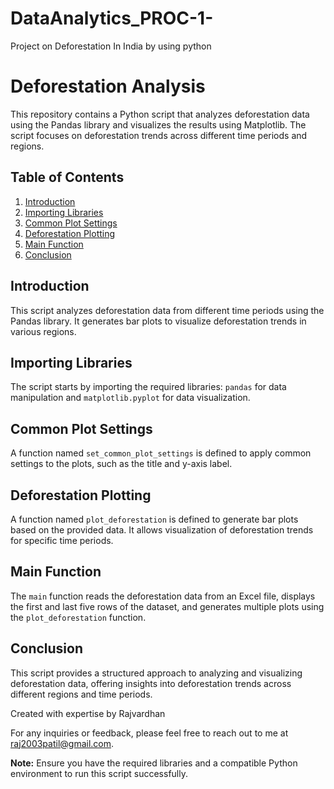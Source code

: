 # DataAnalytics_PROC-1-
Project on Deforestation In India by using python  

# Deforestation Analysis

This repository contains a Python script that analyzes deforestation data using the Pandas library and visualizes the results using Matplotlib. The script focuses on deforestation trends across different time periods and regions.

## Table of Contents

1. [Introduction](#introduction)
2. [Importing Libraries](#importing-libraries)
3. [Common Plot Settings](#common-plot-settings)
4. [Deforestation Plotting](#deforestation-plotting)
5. [Main Function](#main-function)
6. [Conclusion](#conclusion)

## Introduction
This script analyzes deforestation data from different time periods using the Pandas library. It generates bar plots to visualize deforestation trends in various regions.

## Importing Libraries
The script starts by importing the required libraries: `pandas` for data manipulation and `matplotlib.pyplot` for data visualization.

## Common Plot Settings
A function named `set_common_plot_settings` is defined to apply common settings to the plots, such as the title and y-axis label.

## Deforestation Plotting
A function named `plot_deforestation` is defined to generate bar plots based on the provided data. It allows visualization of deforestation trends for specific time periods.

## Main Function
The `main` function reads the deforestation data from an Excel file, displays the first and last five rows of the dataset, and generates multiple plots using the `plot_deforestation` function.

## Conclusion
This script provides a structured approach to analyzing and visualizing deforestation data, offering insights into deforestation trends across different regions and time periods.

Created with expertise by  Rajvardhan 

For any inquiries or feedback, please feel free to reach out to me at raj2003patil@gmail.com.

**Note:** Ensure you have the required libraries and a compatible Python environment to run this script successfully.
